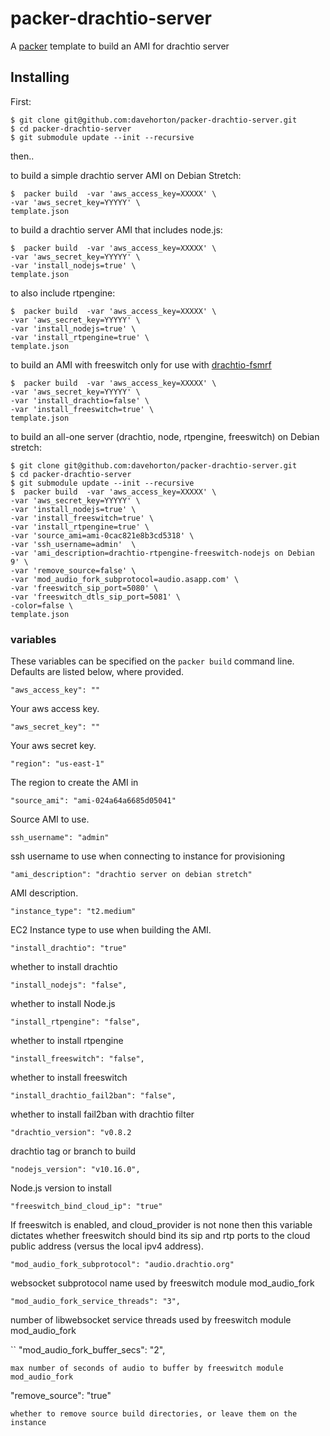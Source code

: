 # packer-drachtio-server

A [packer](https://www.packer.io/) template to build an AMI for drachtio server

## Installing 

First:
```
$ git clone git@github.com:davehorton/packer-drachtio-server.git
$ cd packer-drachtio-server
$ git submodule update --init --recursive
```

then..

to build a simple drachtio server AMI on Debian Stretch:
```
$  packer build  -var 'aws_access_key=XXXXX' \
-var 'aws_secret_key=YYYYY' \
template.json
```

to build a drachtio server AMI that includes node.js:
```
$  packer build  -var 'aws_access_key=XXXXX' \
-var 'aws_secret_key=YYYYY' \
-var 'install_nodejs=true' \
template.json
```

to also include rtpengine:
```
$  packer build  -var 'aws_access_key=XXXXX' \
-var 'aws_secret_key=YYYYY' \
-var 'install_nodejs=true' \
-var 'install_rtpengine=true' \
template.json
```
to build an AMI with freeswitch only for use with [drachtio-fsmrf](https://www.npmjs.com/package/drachtio-fsmrf)
```
$  packer build  -var 'aws_access_key=XXXXX' \
-var 'aws_secret_key=YYYYY' \
-var 'install_drachtio=false' \
-var 'install_freeswitch=true' \
template.json
```

to build an all-one server (drachtio, node, rtpengine, freeswitch) on Debian stretch:
```
$ git clone git@github.com:davehorton/packer-drachtio-server.git
$ cd packer-drachtio-server
$ git submodule update --init --recursive
$  packer build  -var 'aws_access_key=XXXXX' \
-var 'aws_secret_key=YYYYY' \
-var 'install_nodejs=true' \
-var 'install_freeswitch=true' \
-var 'install_rtpengine=true' \
-var 'source_ami=ami-0cac821e8b3cd5318' \
-var 'ssh_username=admin'  \
-var 'ami_description=drachtio-rtpengine-freeswitch-nodejs on Debian 9' \
-var 'remove_source=false' \
-var 'mod_audio_fork_subprotocol=audio.asapp.com' \
-var 'freeswitch_sip_port=5080' \
-var 'freeswitch_dtls_sip_port=5081' \
-color=false \
template.json
```

### variables
These variables can be specified on the `packer build` command line.  Defaults are listed below, where provided.
```
"aws_access_key": ""
```
Your aws access key.
```
"aws_secret_key": ""
```
Your aws secret key.

```
"region": "us-east-1"
```
The region to create the AMI in

```
"source_ami": "ami-024a64a6685d05041"
```
Source AMI to use.

```
ssh_username": "admin"
```
ssh username to use when connecting to instance for provisioning

```
"ami_description": "drachtio server on debian stretch"
```
AMI description.

```
"instance_type": "t2.medium"
```
EC2 Instance type to use when building the AMI.

```
"install_drachtio": "true"
```
whether to install drachtio

```
"install_nodejs": "false",
```
whether to install Node.js

```
"install_rtpengine": "false",
```
whether to install rtpengine

```
"install_freeswitch": "false",
```
whether to install freeswitch

```
"install_drachtio_fail2ban": "false",
```
whether to install fail2ban with drachtio filter

```
"drachtio_version": "v0.8.2
```
drachtio tag or branch to build

```
"nodejs_version": "v10.16.0",
```
Node.js version to install

```
"freeswitch_bind_cloud_ip": "true"
```
If freeswitch is enabled, and cloud_provider is not none then this variable dictates whether freeswitch should bind its sip and rtp ports to the cloud public address (versus the local ipv4 address).

```
"mod_audio_fork_subprotocol": "audio.drachtio.org"
```
websocket subprotocol name used by freeswitch module mod_audio_fork

```
"mod_audio_fork_service_threads": "3",
```
number of libwebsocket service threads used by freeswitch module mod_audio_fork

``
"mod_audio_fork_buffer_secs": "2",
```
max number of seconds of audio to buffer by freeswitch module mod_audio_fork

```
"remove_source": "true"
```
whether to remove source build directories, or leave them on the instance
